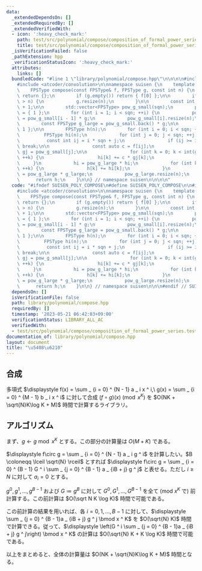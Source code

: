 ```yaml
---
data:
  _extendedDependsOn: []
  _extendedRequiredBy: []
  _extendedVerifiedWith:
  - icon: ':heavy_check_mark:'
    path: test/src/polynomial/compose/composition_of_formal_power_series.test.cpp
    title: test/src/polynomial/compose/composition_of_formal_power_series.test.cpp
  _isVerificationFailed: false
  _pathExtension: hpp
  _verificationStatusIcon: ':heavy_check_mark:'
  attributes:
    links: []
  bundledCode: "#line 1 \"library/polynomial/compose.hpp\"\n\n\n\n#include <cmath>\n\
    #include <atcoder/convolution>\n\nnamespace suisen {\n    template <typename FPSType>\n\
    \    FPSType compose(const FPSType& f, FPSType g, const int n) {\n        if (f.empty())\
    \ return {};\n        if (g.empty()) return { f[0] };\n\n        if (int(g.size())\
    \ > n) {\n            g.resize(n);\n        }\n\n        const int sqn = ::sqrt(f.size())\
    \ + 1;\n\n        std::vector<FPSType> pow_g_small(sqn);\n        pow_g_small[0]\
    \ = { 1 };\n        for (int i = 1; i < sqn; ++i) {\n            pow_g_small[i]\
    \ = pow_g_small[i - 1] * g;\n            pow_g_small[i].resize(n);\n        }\n\
    \        const FPSType g_large = pow_g_small.back() * g;\n\n        FPSType pow_g_large{\
    \ 1 };\n\n        FPSType h(n);\n        for (int i = 0; i < sqn; ++i) {\n   \
    \         FPSType hi(n);\n            for (int j = 0; j < sqn; ++j) {\n      \
    \          const int ij = i * sqn + j;\n                if (ij >= int(f.size()))\
    \ break;\n\n                const auto c = f[ij];\n                const FPSType&\
    \ gj = pow_g_small[j];\n\n                for (int k = 0; k < int(gj.size());\
    \ ++k) {\n                    hi[k] += c * gj[k];\n                }\n       \
    \     }\n            hi = pow_g_large * hi;\n            for (int k = 0; k < n;\
    \ ++k) {\n                h[k] += hi[k];\n            }\n            pow_g_large\
    \ = pow_g_large * g_large;\n            pow_g_large.resize(n);\n        }\n  \
    \      return h;\n    }\n\n} // namespace suisen\n\n\n\n"
  code: "#ifndef SUISEN_POLY_COMPOSE\n#define SUISEN_POLY_COMPOSE\n\n#include <cmath>\n\
    #include <atcoder/convolution>\n\nnamespace suisen {\n    template <typename FPSType>\n\
    \    FPSType compose(const FPSType& f, FPSType g, const int n) {\n        if (f.empty())\
    \ return {};\n        if (g.empty()) return { f[0] };\n\n        if (int(g.size())\
    \ > n) {\n            g.resize(n);\n        }\n\n        const int sqn = ::sqrt(f.size())\
    \ + 1;\n\n        std::vector<FPSType> pow_g_small(sqn);\n        pow_g_small[0]\
    \ = { 1 };\n        for (int i = 1; i < sqn; ++i) {\n            pow_g_small[i]\
    \ = pow_g_small[i - 1] * g;\n            pow_g_small[i].resize(n);\n        }\n\
    \        const FPSType g_large = pow_g_small.back() * g;\n\n        FPSType pow_g_large{\
    \ 1 };\n\n        FPSType h(n);\n        for (int i = 0; i < sqn; ++i) {\n   \
    \         FPSType hi(n);\n            for (int j = 0; j < sqn; ++j) {\n      \
    \          const int ij = i * sqn + j;\n                if (ij >= int(f.size()))\
    \ break;\n\n                const auto c = f[ij];\n                const FPSType&\
    \ gj = pow_g_small[j];\n\n                for (int k = 0; k < int(gj.size());\
    \ ++k) {\n                    hi[k] += c * gj[k];\n                }\n       \
    \     }\n            hi = pow_g_large * hi;\n            for (int k = 0; k < n;\
    \ ++k) {\n                h[k] += hi[k];\n            }\n            pow_g_large\
    \ = pow_g_large * g_large;\n            pow_g_large.resize(n);\n        }\n  \
    \      return h;\n    }\n\n} // namespace suisen\n\n\n#endif // SUISEN_POLY_COMPOSE\n"
  dependsOn: []
  isVerificationFile: false
  path: library/polynomial/compose.hpp
  requiredBy: []
  timestamp: '2023-05-21 06:42:03+09:00'
  verificationStatus: LIBRARY_ALL_AC
  verifiedWith:
  - test/src/polynomial/compose/composition_of_formal_power_series.test.cpp
documentation_of: library/polynomial/compose.hpp
layout: document
title: "\u5408\u6210"
---
```

## 合成

多項式 $\displaystyle f(x) = \sum _ {i = 0} ^ {N - 1} a _ i x ^ i,\ g(x) = \sum _ {i = 0} ^ {M - 1} b _ i x ^ i$ に対して合成 $(f\circ g)(x) \pmod{x ^ K}$ を $O(NK + \sqrt{N}K\log K + M)$ 時間で計算するライブラリ。

## アルゴリズム

まず、$g\leftarrow g \bmod x ^ K$ とする。この部分の計算量は $O(M + K)$ である。

$\displaystyle f\circ g = \sum _ {i = 0} ^ {N - 1} a _ i g ^ i$ を計算したい。$B \coloneqq \lceil \sqrt{N} \rceil$ とすれば $\displaystyle f\circ g = \sum _ {i = 0} ^ {B - 1} G ^ i \sum _ {j = 0} ^ {B - 1} a _ {iB + j} g ^ j$ と表せる。ただし $i \geq N$ に対して $a _ i = 0$ とする。

$g ^ 0, g ^ 1, \ldots, g ^ {B - 1}$ および $G\coloneqq g ^ B$ に対して $G ^ 0, G ^ 1, \ldots, G ^ {B - 1}$ を全て ($\mathrm{mod}\ x ^ K$ で) 前計算する。この前計算は $O(\sqrt N K \log K)$ 時間で可能である。

この前計算の結果を用いれば、各 $i=0,1,\ldots,B-1$ に対して、$\displaystyle \sum _ {j = 0} ^ {B - 1}a _ {iB + j} g ^ j \bmod x ^ K$ を $O(\sqrt{N} K)$ 時間で計算できる。従って、$\displaystyle \left(G ^ i \sum _ {j = 0} ^ {B - 1}a _ {iB + j} g ^ j\right) \bmod x ^ K$ の計算は $O(\sqrt{N} K + K \log K)$ 時間で可能である。

以上をまとめると、全体の計算量は $O(NK + \sqrt{N}K\log K + M)$ 時間となる。
